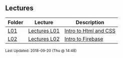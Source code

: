 ## Lectures
| Folder | Lecture | Description|
 | ------------|------------|------------|
 | [L01](/Users/griffin/Code/Courses/4443-Mobile-Apps/tree/master/Lectures/L01) | [ Lectures L01 ](/Users/griffin/Code/Courses/4443-Mobile-Apps/tree/master/Lectures/L01) | [ Intro to Html and CSS](/Users/griffin/Code/Courses/4443-Mobile-Apps/tree/master/Lectures/L01) | [N/A](/Users/griffin/Code/Courses/4443-Mobile-Apps/tree/master/Lectures/L01) |
 | [L02](/Users/griffin/Code/Courses/4443-Mobile-Apps/tree/master/Lectures/L02) | [ Lectures L02 ](/Users/griffin/Code/Courses/4443-Mobile-Apps/tree/master/Lectures/L02) | [ Intro to Firebase](/Users/griffin/Code/Courses/4443-Mobile-Apps/tree/master/Lectures/L02) | [N/A](/Users/griffin/Code/Courses/4443-Mobile-Apps/tree/master/Lectures/L02) |

<sup>Last Updated: 2018-09-20 (Thu @ 14:48)</sup>